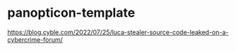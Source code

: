 # panopticon-template

https://blog.cyble.com/2022/07/25/luca-stealer-source-code-leaked-on-a-cybercrime-forum/
